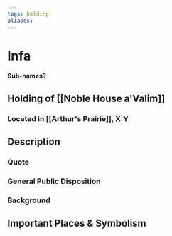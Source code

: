 ```yaml
---
tags: holding,
aliases:
---
```

# Infa
#### Sub-names?
## Holding of [[Noble House a'Valim]]
### Located in [[Arthur's Prairie]], X:Y
## Description
### Quote

### General Public Disposition

### Background
## Important Places & Symbolism


